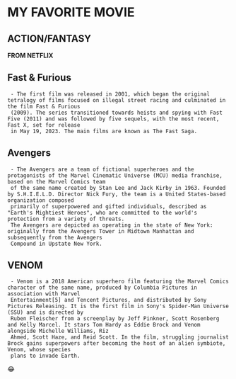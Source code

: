 # MY FAVORITE MOVIE
## ACTION/FANTASY

  **FROM NETFLIX**
 ## Fast & Furious 
     - The first film was released in 2001, which began the original tetralogy of films focused on illegal street racing and culminated in the film Fast & Furious 
     (2009). The series transitioned towards heists and spying with Fast Five (2011) and was followed by five sequels, with the most recent, Fast X, set for release 
     in May 19, 2023. The main films are known as The Fast Saga.
 ## Avengers 
     - The Avengers are a team of fictional superheroes and the protagonists of the Marvel Cinematic Universe (MCU) media franchise, based on the Marvel Comics team 
     of the same name created by Stan Lee and Jack Kirby in 1963. Founded by S.H.I.E.L.D. Director Nick Fury, the team is a United States-based organization composed 
     primarily of superpowered and gifted individuals, described as "Earth's Mightiest Heroes", who are committed to the world's protection from a variety of threats. 
     The Avengers are depicted as operating in the state of New York: originally from the Avengers Tower in Midtown Manhattan and subsequently from the Avengers 
     Compound in Upstate New York.
 ## VENOM
     - Venom is a 2018 American superhero film featuring the Marvel Comics character of the same name, produced by Columbia Pictures in association with Marvel 
     Entertainment[5] and Tencent Pictures, and distributed by Sony Pictures Releasing. It is the first film in Sony's Spider-Man Universe (SSU) and is directed by 
     Ruben Fleischer from a screenplay by Jeff Pinkner, Scott Rosenberg and Kelly Marcel. It stars Tom Hardy as Eddie Brock and Venom alongside Michelle Williams, Riz 
     Ahmed, Scott Haze, and Reid Scott. In the film, struggling journalist Brock gains superpowers after becoming the host of an alien symbiote, Venom, whose species 
     plans to invade Earth.
😂
